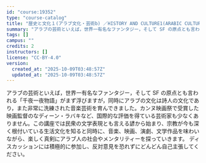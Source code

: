 ```yaml
---
id: "course:19352"
type: "course-catalog"
title: "歴史と文化１(アラブ文化・芸術b) ／HISTORY AND CULTURE1(ARABIC CULTURE & ART (B))"
summary: "アラブの芸術といえば，世界一有名なファンタジー，そして SF の原点とも言われる「千夜一夜物語」がまず浮びますが，同時にアラブの文化は詩人の文化であり，また非常に洗練された音楽芸術を育んできました。カンヌ映画祭で受賞した映画監督のなディーン…"
tags: []
campus: ""
credits: 2
instructors: []
license: "CC-BY-4.0"
version:
  created_at: "2025-10-09T03:48:57Z"
  updated_at: "2025-10-09T03:48:57Z"
---
```

アラブの芸術といえば，世界一有名なファンタジー，そして SF の原点とも言われる「千夜一夜物語」がまず浮びますが，同時にアラブの文化は詩人の文化であり，また非常に洗練された音楽芸術を育んできました。カンヌ映画祭で受賞した映画監督のなディーン・ラバキなど、国際的な評価を得ている芸術家も少なくありません。この講座では民衆の文学表現とも言える諺から始まり、宗教が今も深く根付いている生活文化を知ると同時に、音楽、映画、演劇、文学作品を味わいながら、楽しく真剣にアラブ人の社会やメンタリティーを探っていきます。 ディスカッションには積極的に参加し、反対意見を恐れずにどんどん自己主張してください。
